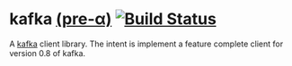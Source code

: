 kafka [(pre-α)][1] [![Build Status](https://secure.travis-ci.org/JanHenryNystrom/kafka.png)](http://travis-ci.org/JanHenryNystrom/kafka)
=====

A [kafka][2] client library. The intent is implement a feature complete client for version 0.8 of kafka.

[1]: http://en.wikipedia.org/wiki/Software_release_life_cycle
     "Software release life cycle"
[2]: http://kafka.apache.org
     "Distributed publish-subscribe messaging system"
